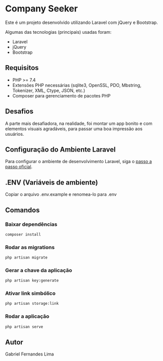# Company Seeker

Este é um projeto desenvolvido utilizando Laravel com jQuery e Bootstrap.

Algumas das tecnologias (principais) usadas foram:
 - Laravel
 - jQuery
 - Bootstrap

## Requisitos

 - PHP >= 7.4
 - Extensões PHP necessárias (sqlite3, OpenSSL, PDO, Mbstring, Tokenizer, XML, Ctype, JSON, etc.)
 - Composer para gerenciamento de pacotes PHP

## Desafios

A parte mais desafiadora, na realidade, foi montar um app bonito e com elementos visuais agradáveis, para passar uma boa impressão aos usuários.

## Configuração do Ambiente Laravel

Para configurar o ambiente de desenvolvimento Laravel, siga o [passo a passo oficial](https://laravel.com/docs/10.x#sail-on-windows).

## .ENV (Variáveis de ambiente)

Copiar o arquivo .env.example e renomea-lo para .env

## Comandos

### Baixar dependências

```bash
composer install
```

### Rodar as migrations

```bash
php artisan migrate
```

### Gerar a chave da aplicação

```bash
php artisan key:generate
```

### Ativar link simbólico

```bash
php artisan storage:link
```

### Rodar a aplicação

```bash
php artisan serve
```

## Autor

Gabriel Fernandes Lima
